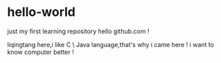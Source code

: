 # hello-world
just my first learning repository
hello github.com !

liqingtang here,i like C \ Java language,that's why i came here !
i want to know computer better !
